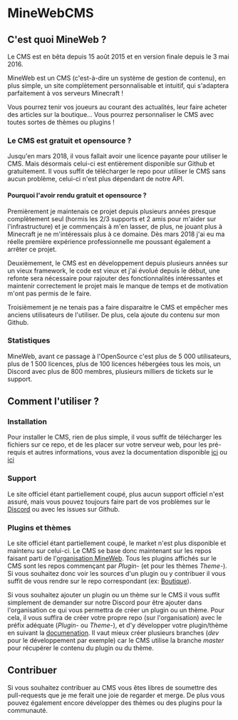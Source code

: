 # MineWebCMS


## C'est quoi MineWeb ?

Le CMS est en bêta depuis 15 août 2015 et en version finale depuis le 3 mai 2016.

MineWeb est un CMS (c'est-à-dire un système de gestion de contenu), en plus simple, un site complètement personnalisable et intuitif, qui s'adaptera parfaitement à vos serveurs Minecraft !

Vous pourrez tenir vos joueurs au courant des actualités, leur faire acheter des articles sur la boutique... Vous pourrez personnaliser le CMS avec toutes sortes de thèmes ou plugins ! 

### Le CMS est gratuit et opensource ?

Jusqu'en mars 2018, il vous fallait avoir une licence payante pour utiliser le CMS. Mais désormais celui-ci est entièrement disponible sur Github et gratuitement. Il vous suffit de télécharger le repo pour utiliser le CMS sans aucun problème, celui-ci n'est plus dépendant de notre API. 

#### Pourquoi l'avoir rendu gratuit et opensource ?

Premièrement je maintenais ce projet depuis plusieurs années presque complètement seul (hormis les 2/3 supports et 2 amis pour m'aider sur l'infrastructure) et je commençais à m'en lasser, de plus, ne jouant plus à Minecraft je ne m'intéressais plus à ce domaine. Dès mars 2018 j'ai eu ma réelle première expérience professionnelle me poussant également a arrêter ce projet. 

Deuxièmement, le CMS est en développement depuis plusieurs années sur un vieux framework, le code est vieux et j'ai évolué depuis le début, une refonte sera nécessaire pour rajouter des fonctionnalités intéressantes et maintenir correctement le projet mais le manque de temps et de motivation m'ont pas permis de le faire.

Troisièmement je ne tenais pas a faire disparaitre le CMS et empêcher mes anciens utilisateurs de l'utiliser. De plus, cela ajoute du contenu sur mon Github. 

### Statistiques

MineWeb, avant ce passage à l'OpenSource c'est plus de 5 000 utilisateurs, plus de 1 500 licences, plus de 100 licences hébergées tous les mois, un Discord avec plus de 800 membres, plusieurs milliers de tickets sur le support.

## Comment l'utiliser ?

### Installation

Pour installer le CMS, rien de plus simple, il vous suffit de télécharger les fichiers sur ce repo, et de les placer sur votre serveur web, pour les pré-requis et autres informations, vous avez la documentation disponible [ici](https://docs.mineweb.org) ou [ici](https://github.com/MineWeb/docs.mineweb.org)

### Support

Le site officiel étant partiellement coupé, plus aucun support officiel n'est assuré, mais vous pouvez toujours faire part de vos problèmes sur le [Discord](https://discordapp.com/invite/3QYdt8r) ou avec les issues sur Github. 

### Plugins et thèmes

Le site officiel étant partiellement coupé, le market n'est plus disponible et maintenu sur celui-ci. Le CMS se base donc maintenant sur les repos faisant parti de l'[organisation MineWeb](https://github.com/MineWeb). Tous les plugins affichés sur le CMS sont les repos commençant par _Plugin-_ (et pour les thèmes _Theme-_). 
Si vous souhaitez donc voir les sources d'un plugin ou y contribuer il vous suffit de vous rendre sur le repo correspondant (ex: [Boutique](https://github.com/MineWeb/Plugin-Shop)). 

Si vous souhaitez ajouter un plugin ou un thème sur le CMS il vous suffit simplement de demander sur notre Discord pour être ajouter dans l'organisation ce qui vous permettra de créer un plugin ou un thème. 
Pour cela, il vous suffira de créer votre propre repo (sur l'organisation) avec le préfix adéquate (_Plugin-_ ou _Theme-_), et d'y développer votre plugin/thème en suivant la [documenation](https://docs.mineweb.org). 
Il vaut mieux créer plusieurs branches (_dev_ pour le développement par exemple) car le CMS utilise la branche _master_ pour récupérer le contenu du plugin ou du thème. 

## Contribuer

Si vous souhaitez contribuer au CMS vous êtes libres de soumettre des pull-requests que je me ferait une joie de regarder et merge.
De plus vous pouvez également encore développer des thèmes ou des plugins pour la communauté. 
